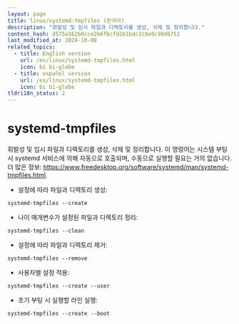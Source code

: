 ```yaml
---
layout: page
title: linux/systemd-tmpfiles (한국어)
description: "휘발성 및 임시 파일과 디렉토리를 생성, 삭제 및 정리합니다."
content_hash: d575a362b0cce2b6fbcfd2b1bdc2c8e0c90d6751
last_modified_at: 2024-10-08
related_topics:
  - title: English version
    url: /en/linux/systemd-tmpfiles.html
    icon: bi bi-globe
  - title: español version
    url: /es/linux/systemd-tmpfiles.html
    icon: bi bi-globe
tldri18n_status: 2
---
```

# systemd-tmpfiles

휘발성 및 임시 파일과 디렉토리를 생성, 삭제 및 정리합니다.
이 명령어는 시스템 부팅 시 systemd 서비스에 의해 자동으로 호출되며, 수동으로 실행할 필요는 거의 없습니다.
더 많은 정보: <https://www.freedesktop.org/software/systemd/man/systemd-tmpfiles.html>.

- 설정에 따라 파일과 디렉토리 생성:

`systemd-tmpfiles --create`

- 나이 매개변수가 설정된 파일과 디렉토리 정리:

`systemd-tmpfiles --clean`

- 설정에 따라 파일과 디렉토리 제거:

`systemd-tmpfiles --remove`

- 사용자별 설정 적용:

`systemd-tmpfiles --create --user`

- 초기 부팅 시 실행할 라인 실행:

`systemd-tmpfiles --create --boot`
